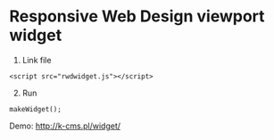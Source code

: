 # Responsive Web Design viewport widget
1. Link file
```
<script src="rwdwidget.js"></script>
```

2. Run 
```
makeWidget();
```
Demo:
http://k-cms.pl/widget/
